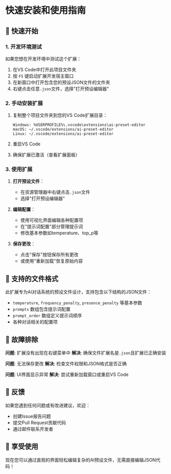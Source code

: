# 快速安装和使用指南

## 🚀 快速开始

### 1. 开发环境测试

如果您想在开发环境中测试这个扩展：

1. 在VS Code中打开此项目文件夹
2. 按 `F5` 键启动扩展开发宿主窗口
3. 在新窗口中打开包含您的预设JSON文件的文件夹
4. 右键点击任意`.json`文件，选择"打开预设编辑器"

### 2. 手动安装扩展

1. 复制整个项目文件夹到您的VS Code扩展目录：
   ```
   Windows: %USERPROFILE%\.vscode\extensions\ai-preset-editor
   macOS: ~/.vscode/extensions/ai-preset-editor
   Linux: ~/.vscode/extensions/ai-preset-editor
   ```

2. 重启VS Code

3. 确保扩展已激活（查看扩展面板）

### 3. 使用扩展

1. **打开预设文件**：
   - 在资源管理器中右键点击`.json`文件
   - 选择"打开预设编辑器"

2. **编辑配置**：
   - 使用可视化界面编辑各种配置项
   - 在"提示词配置"部分管理提示词
   - 修改基本参数如temperature、top_p等

3. **保存更改**：
   - 点击"保存"按钮保存所有更改
   - 或使用"重新加载"恢复原始内容

## 📝 支持的文件格式

此扩展专为AI对话系统的预设文件设计，支持包含以下结构的JSON文件：

- `temperature`, `frequency_penalty`, `presence_penalty` 等基本参数
- `prompts` 数组包含提示词配置
- `prompt_order` 数组定义提示词顺序
- 各种对话相关的配置项

## 🔧 故障排除

**问题**: 扩展没有出现在右键菜单中
**解决**: 确保文件扩展名是`.json`且扩展已正确安装

**问题**: 无法保存更改
**解决**: 检查文件权限和JSON格式是否正确

**问题**: UI界面显示异常
**解决**: 尝试重新加载窗口或重启VS Code

## 📧 反馈

如果您遇到任何问题或有改进建议，欢迎：
- 创建Issue报告问题
- 提交Pull Request贡献代码
- 通过邮件联系开发者

## 🎉 享受使用

现在您可以通过直观的界面轻松编辑复杂的AI预设文件，无需直接编辑JSON代码！ 
